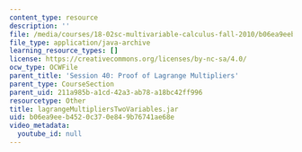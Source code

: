```yaml
---
content_type: resource
description: ''
file: /media/courses/18-02sc-multivariable-calculus-fall-2010/b06ea9eeb4520c370e849b76741ae68e_lagrangeMultipliersTwoVariables.jar
file_type: application/java-archive
learning_resource_types: []
license: https://creativecommons.org/licenses/by-nc-sa/4.0/
ocw_type: OCWFile
parent_title: 'Session 40: Proof of Lagrange Multipliers'
parent_type: CourseSection
parent_uid: 211a985b-a1cd-42a3-ab78-a18bc42ff996
resourcetype: Other
title: lagrangeMultipliersTwoVariables.jar
uid: b06ea9ee-b452-0c37-0e84-9b76741ae68e
video_metadata:
  youtube_id: null
---
```

